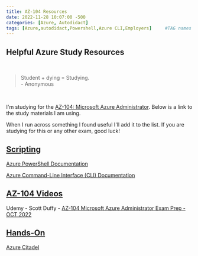 ```yaml
---
title: AZ-104 Resources
date: 2022-11-28 10:07:00 -500
categories: [Azure, Autodidact]
tags: [Azure,autodidact,Powershell,Azure CLI,Employers]     #TAG names should always be lowercase
---
```


## Helpful Azure Study Resources

<br>

>Student + dying = Studying.<br>- Anonymous

<br>

I'm studying for the [AZ-104: Microsoft Azure Administrator](learn.microsoft.com/en-us/certifications/exams/az-104). Below is a link to the study materials I am using.

When I run across something I found useful I'll add it to the list. If you are studying for this or any other exam, good luck!

## <u>Scripting</u>

[Azure PowerShell Documentation](https://learn.microsoft.com/en-us/powershell/azure/?view=azps-9.2.0&viewFallbackFrom=azps-3.3.0)

[Azure Command-Line Interface (CLI) Documentation](https://learn.microsoft.com/en-us/cli/azure/?view=azure-cli-latest)

## <u>AZ-104 Videos</u>

Udemy - Scott Duffy - [AZ-104 Microsoft Azure Administrator Exam Prep - OCT 2022](https://www.udemy.com/course/70533-azure/)

## <u>Hands-On</u>

[Azure Citadel](https://www.azurecitadel.com/)